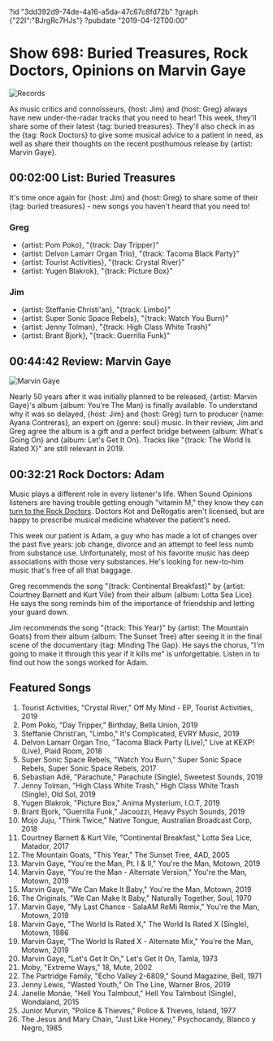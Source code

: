 ?id "3dd392d9-74de-4a16-a5da-47c67c8fd72b"
?graph {"22I":"BJrgRc7HJs"}
?pubdate "2019-04-12T00:00"
# Show 698: Buried Treasures, Rock Doctors, Opinions on Marvin Gaye

![Records](https://static.soundopinions.org/images/2019/records.jpg)

As music critics and connoisseurs, {host: Jim} and {host: Greg} always have new under-the-radar tracks that you need to hear! This week, they'll share some of their latest {tag: buried treasures}. They'll also check in as the {tag: Rock Doctors} to give some musical advice to a patient in need, as well as share their thoughts on the recent posthumous release by {artist: Marvin Gaye}.


## 00:02:00 List: Buried Treasures
It's time once again for {host: Jim} and {host: Greg} to share some of their {tag: buried treasures} - new songs you haven't heard that you need to!

### Greg
- {artist: Pom Poko}, "{track: Day Tripper}"
- {artist: Delvon Lamarr Organ Trio}, "{track: Tacoma Black Party}"
- {artist: Tourist Activities}, "{track: Crystal River}"
- {artist: Yugen Blakrok}, "{track: Picture Box}"

### Jim
- {artist: Steffanie Christi'an}, "{track: Limbo}"
- {artist: Super Sonic Space Rebels}, "{track: Watch You Burn}"
- {artist: Jenny Tolman}, "{track: High Class White Trash}"
- {artist: Brant Bjork}, "{track: Guerrilla Funk}"


## 00:44:42 Review: Marvin Gaye
![Marvin Gaye](https://static.soundopinions.org/assets/698/22I0.jpg)

Nearly 50 years after it was initially planned to be released, {artist: Marvin Gaye}'s album {album: You're The Man} is finally available. To understand why it was so delayed, {host: Jim} and {host: Greg} turn to producer {name: Ayana Contreras}, an expert on {genre: soul} music. In their review, Jim and Greg agree the album is a gift and a perfect bridge between {album: What's Going On} and {album: Let's Get It On}. Tracks like "{track: The World Is Rated X}" are still relevant in 2019.

## 00:32:21 Rock Doctors: Adam

Music plays a different role in every listener's life. When Sound Opinions listeners are having trouble getting enough "vitamin M," they know they can [turn to the Rock Doctors](https://goo.gl/forms/jEiDbS313xZDPj7e2). Doctors Kot and DeRogatis aren't licensed, but are happy to prescribe musical medicine whatever the patient's need. 

This week our patient is Adam, a guy who has made a lot of changes over the past five years: job change, divorce and an attempt to feel less numb from substance use. Unfortunately, most of his favorite music has deep associations with those very substances. He's looking for new-to-him music that's free of all that baggage. 

Greg recommends the song "{track: Continental Breakfast}" by {artist: Courtney Barnett and Kurt Vile} from their album {album: Lotta Sea Lice}. He says the song reminds him of the importance of friendship and letting your guard down. 

Jim recommends the song "{track: This Year}" by {artist: The Mountain Goats} from their album {album: The Sunset Tree} after seeing it in the final scene of the documentary {tag: Minding The Gap}. He says the chorus, "I'm going to make it through this year if it kills me" is unforgettable. Listen in to find out how the songs worked for Adam.

## Featured Songs
1. Tourist Activities, "Crystal River," Off My Mind - EP, Tourist Activities, 2019
1. Pom Poko, "Day Tripper," Birthday, Bella Union, 2019
1. Steffanie Christi'an, "Limbo," It's Complicated, EVRY Music, 2019
1. Delvon Lamarr Organ Trio, "Tacoma Black Party (Live)," Live at KEXP! (Live), Plaid Room, 2018
1. Super Sonic Space Rebels, "Watch You Burn," Super Sonic Space Rebels, Super Sonic Space Rebels, 2017
1. Sebastian Adé, "Parachute," Parachute (Single), Sweetest Sounds, 2019
1. Jenny Tolman, "High Class White Trash," High Class White Trash (Single), Old Sol, 2019
1. Yugen Blakrok, "Picture Box," Anima Mysterium, I.O.T, 2019
1. Brant Bjork, "Guerrilla Funk," Jacoozzi, Heavy Psych Sounds, 2019
1. Mojo Juju, "Think Twice," Native Tongue, Australian Broadcast Corp, 2018
1. Courtney Barnett & Kurt Vile, "Continental Breakfast," Lotta Sea Lice, Matador, 2017
1. The Mountain Goats, "This Year," The Sunset Tree, 4AD, 2005
1. Marvin Gaye, "You're the Man, Pt. I & II," You're the Man, Motown, 2019
1. Marvin Gaye, "You're the Man - Alternate Version," You're the Man, Motown, 2019
1. Marvin Gaye, "We Can Make It Baby," You're the Man, Motown, 2019
1. The Originals, "We Can Make It Baby," Naturally Together, Soul, 1970
1. Marvin Gaye, "My Last Chance - SalaAM ReMi Remix," You're the Man, Motown, 2019
1. Marvin Gaye, "The World Is Rated X," The World Is Rated X (Single), Motown, 1986
1. Marvin Gaye, "The World Is Rated X - Alternate Mix," You're the Man, Motown, 2019
1. Marvin Gaye, "Let's Get It On," Let's Get It On, Tamla, 1973
1. Moby, "Extreme Ways," 18, Mute, 2002
1. The Partridge Family, "Echo Valley 2-6809," Sound Magazine, Bell, 1971
1. Jenny Lewis, "Wasted Youth," On The Line, Warner Bros, 2019
1. Janelle Monáe, "Hell You Talmbout," Hell You Talmbout (Single), Wondaland, 2015
1. Junior Murvin, "Police & Thieves," Police & Thieves, Island, 1977
1. The Jesus and Mary Chain, "Just Like Honey," Psychocandy, Blanco y Negro, 1985

